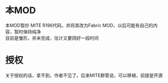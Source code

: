 # 本MOD
本MOD暂抄 MITE R196代码，并将其改为Fabric MOD，以后可能有自己的内容，暂时保持纯净  
目前是雏形，并未完成，估计又要鸽好一段时间

# 授权
关于授权的话，拿不到，作者不见了。后来MITE群管说，可以移植，前提是开源